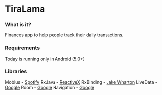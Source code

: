 # TiraLama

### What is it?
Finances app to help people track their daily transactions.

### Requirements
Today is running only in Android (5.0+)

### Libraries
Mobius - [Spotify](https://github.com/spotify/mobius)
RxJava - [ReactiveX](https://github.com/ReactiveX/RxJava)
RxBinding - [Jake Wharton](https://github.com/JakeWharton/RxBinding)
LiveData - [Google](https://developer.android.com/topic/libraries/architecture/livedata)
Room - [Google](https://developer.android.com/topic/libraries/architecture/room)
Navigation - [Google](https://developer.android.com/topic/libraries/architecture/navigation/)
